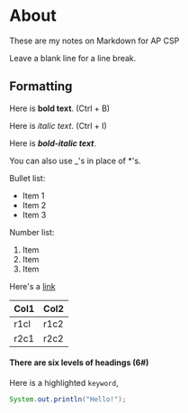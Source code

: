 # About

These are my notes on Markdown for AP CSP

Leave a blank line for a line break.

## Formatting

Here is **bold text**. (Ctrl + B)

Here is *italic text*. (Ctrl + I)

Here is ***bold-italic text***.

You can also use _'s in place of *'s.

Bullet list:
* Item 1
* Item 2
* Item 3

Number list:
1. Item
2. Item
3. Item

Here's a [link](https://www.youtube.com/watch?v=dQw4w9WgXcQ)

| Col1 | Col2 |
|------|------|
| r1cl | r1c2 |
| r2c1 | r2c2 |

#### There are six levels of headings (6#)

Here is a highlighted `keyword`,

```java
System.out.println("Hello!");
```